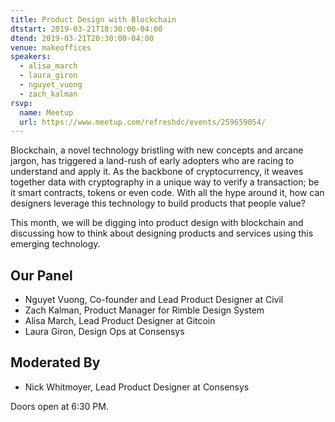 ```yaml
---
title: Product Design with Blockchain
dtstart: 2019-03-21T18:30:00-04:00
dtend: 2019-03-21T20:30:00-04:00
venue: makeoffices
speakers:
  - alisa_march
  - laura_giron
  - nguyet_vuong
  - zach_kalman
rsvp:
  name: Meetup
  url: https://www.meetup.com/refreshdc/events/259659054/
---
```


Blockchain, a novel technology bristling with new concepts and arcane jargon, has triggered a land-rush of early adopters who are racing to understand and apply it. As the backbone of cryptocurrency, it weaves together data with cryptography in a unique way to verify a transaction; be it smart contracts, tokens or even code. With all the hype around it, how can designers leverage this technology to build products that people value?

This month, we will be digging into product design with blockchain and discussing how to think about designing products and services using this emerging technology.

## Our Panel

- Nguyet Vuong, Co-founder and Lead Product Designer at Civil
- Zach Kalman, Product Manager for Rimble Design System
- Alisa March, Lead Product Designer at Gitcoin
- Laura Giron, Design Ops at Consensys

## Moderated By

- Nick Whitmoyer, Lead Product Designer at Consensys

Doors open at 6:30 PM.
